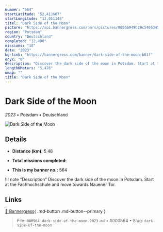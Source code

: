 ```yaml
---
nummer: "564"
startLatitude: "52,413667"
startLongitude: "13,051148"
titel: "Dark Side of the Moon"
picture: "https://api.bannergress.com/bnrs/pictures/8056b949b29c54063454af0daeea55b4"
region: "Potsdam"
country: "Deutschland"
completed: "12.498"
missions: "18"
date: "2023"
bg-link: "https://bannergress.com/banner/dark-side-of-the-moon-b01f"
onyx: "0"
description: "Discover the dark side of the moon in Potsdam. Start at the Fachhochschule and move towards Nauener Tor."
lengthKMeters: "5,476"
umap: ""
title: "Dark Side of the Moon"
---
```

# Dark Side of the Moon

*2023* • Potsdam • Deutschland

![Dark Side of the Moon](https://api.bannergress.com/bnrs/pictures/8056b949b29c54063454af0daeea55b4)

## Details
- **Distance (km):** 5.48

- **Total missions completed:** 
- **This is my banner no.:** 564


!!! note "Description"
    Discover the dark side of the moon in Potsdam. Start at the Fachhochschule and move towards Nauener Tor.



## Links
[🔗 Bannergress](https://bannergress.com/banner/dark-side-of-the-moon-b01f){ .md-button .md-button--primary }



> File: `000564_dark-side-of-the-moon_2023.md` • #000564 • Slug: `dark-side-of-the-moon`
